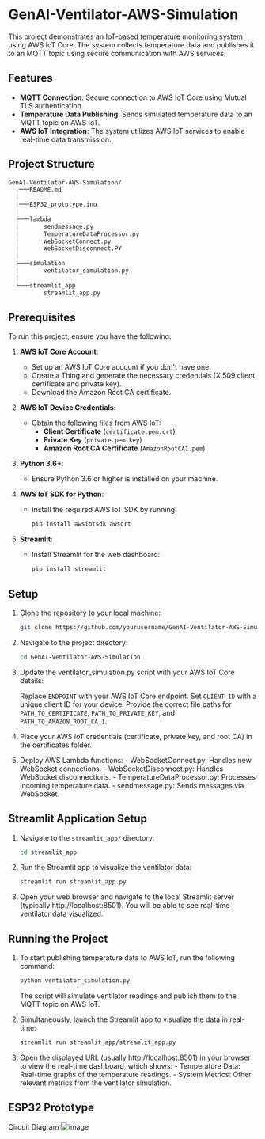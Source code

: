 # GenAI-Ventilator-AWS-Simulation

This project demonstrates an IoT-based temperature monitoring system using AWS IoT Core. The system collects temperature data and publishes it to an MQTT topic using secure communication with AWS services.

## Features
- **MQTT Connection**: Secure connection to AWS IoT Core using Mutual TLS authentication.
- **Temperature Data Publishing**: Sends simulated temperature data to an MQTT topic on AWS IoT.
- **AWS IoT Integration**: The system utilizes AWS IoT services to enable real-time data transmission.
  
## Project Structure

```bash
GenAI-Ventilator-AWS-Simulation/
  │───README.md
  │
  │───ESP32_prototype.ino
  │
  ├───lambda
  │       sendmessage.py
  │       TemperatureDataProcessor.py
  │       WebSocketConnect.py
  │       WebSocketDisconnect.PY
  │
  ├───simulation
  │       ventilator_simulation.py
  │
  └───streamlit_app
          streamlit_app.py
```


## Prerequisites

To run this project, ensure you have the following:

1. **AWS IoT Core Account**:
   - Set up an AWS IoT Core account if you don't have one.
   - Create a Thing and generate the necessary credentials (X.509 client certificate and private key).
   - Download the Amazon Root CA certificate.

2. **AWS IoT Device Credentials**:
   - Obtain the following files from AWS IoT:
     - **Client Certificate** (`certificate.pem.crt`)
     - **Private Key** (`private.pem.key`)
     - **Amazon Root CA Certificate** (`AmazonRootCA1.pem`)

3. **Python 3.6+**:
   - Ensure Python 3.6 or higher is installed on your machine.

4. **AWS IoT SDK for Python**:
   - Install the required AWS IoT SDK by running:
     ```bash
     pip install awsiotsdk awscrt
     ```

5. **Streamlit**:
   - Install Streamlit for the web dashboard:
     ```bash
     pip install streamlit
     ```

## Setup

1. Clone the repository to your local machine:
    ```bash
    git clone https://github.com/yourusername/GenAI-Ventilator-AWS-Simulation.git 
    ```

2. Navigate to the project directory:
     ```bash
     cd GenAI-Ventilator-AWS-Simulation
    ```

3. Update the ventilator_simulation.py script with your AWS IoT Core details:

    Replace `ENDPOINT` with your AWS IoT Core endpoint.
    Set `CLIENT_ID` with a unique client ID for your device.
    Provide the correct file paths for `PATH_TO_CERTIFICATE`, `PATH_TO_PRIVATE_KEY`, and `PATH_TO_AMAZON_ROOT_CA_1`.

4. Place your AWS IoT credentials (certificate, private key, and root CA) in the certificates folder.

5. Deploy AWS Lambda functions:
        - WebSocketConnect.py: Handles new WebSocket connections.
        - WebSocketDisconnect.py: Handles WebSocket disconnections.
        - TemperatureDataProcessor.py: Processes incoming temperature data.
        - sendmessage.py: Sends messages via WebSocket.

## Streamlit Application Setup

1. Navigate to the `streamlit_app/` directory:
   ```bash
   cd streamlit_app
   ```
2. Run the Streamlit app to visualize the ventilator data:
    ```bash
    streamlit run streamlit_app.py
    ```
3. Open your web browser and navigate to the local Streamlit server (typically http://localhost:8501). You will be able to see real-time ventilator data visualized.

## Running the Project

1. To start publishing temperature data to AWS IoT, run the following command:

    ```bash
    python ventilator_simulation.py
    ```
     The script will simulate ventilator readings and publish them to the MQTT topic on AWS IoT.

2. Simultaneously, launch the Streamlit app to visualize the data in real-time:

    ```bash
    streamlit run streamlit_app/streamlit_app.py
    ```
3. Open the displayed URL (usually http://localhost:8501) in your browser to view the real-time dashboard, which shows:
        - Temperature Data: Real-time graphs of the temperature readings.
        - System Metrics: Other relevant metrics from the ventilator simulation.

## ESP32 Prototype
Circuit Diagram
![image](https://github.com/user-attachments/assets/b1360a70-c371-453e-8fbe-706e1e438967)

